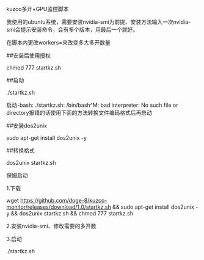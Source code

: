 kuzco多开+GPU监控脚本

我使用的ubuntu系统，需要安装nvidia-smi为前提、安装方法输入一次nvidia-smi会提示安装命令，会有多个版本，用最后一个就好。

在脚本内更改workers=来改变多大多开数量

##安装后使用授权

chmod 777 startkz.sh

##启动

./startkz.sh

启动-bash: ./startkz.sh: /bin/bash^M: bad interpreter: No such file or directory报错的话使用下面的方法转换文件编码格式后再启动

##安装dos2unix

sudo apt-get install dos2unix -y

##转换格式

dos2unix startkz.sh

保姆启动

1.下载

wget https://github.com/doge-8/kuzco-monitor/releases/download/1.0/startkz.sh && sudo apt-get install dos2unix -y && dos2unix startkz.sh && chmod 777 startkz.sh

2.安装nvidia-smi、修改需要的多开数

3.启动

./startkz.sh
